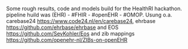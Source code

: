 Some rough results, code and models build for the HealthRI hackathon.
pipeline huild was (EHR) - #FHIR - #openEHR - #OMOP. 
Usung o.a. carebase24 https://www.code24.nl/en/carebase24, ehrbase https://github.com/ehrbase/ehrbase and EOS https://github.com/SevKohler/Eos and zib mappings https://github.com/openehr-nl/ZIBs-on-openEHR
